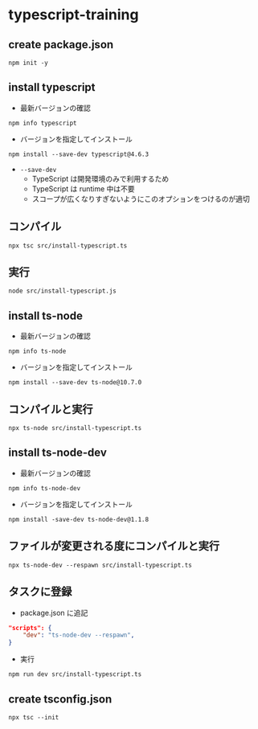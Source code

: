 # typescript-training

## create package.json
```
npm init -y
```

## install typescript
- 最新バージョンの確認
```
npm info typescript
```
- バージョンを指定してインストール
```
npm install --save-dev typescript@4.6.3
```
  - `--save-dev`
    - TypeScript は開発環境のみで利用するため
    - TypeScript は runtime 中は不要
    - スコープが広くなりすぎないようにこのオプションをつけるのが適切

## コンパイル
```
npx tsc src/install-typescript.ts
```
## 実行
```
node src/install-typescript.js
```

## install ts-node
- 最新バージョンの確認
```
npm info ts-node
```
- バージョンを指定してインストール
```
npm install --save-dev ts-node@10.7.0
```
## コンパイルと実行
```
npx ts-node src/install-typescript.ts
```

## install ts-node-dev
- 最新バージョンの確認
```
npm info ts-node-dev
```
- バージョンを指定してインストール
```
npm install -save-dev ts-node-dev@1.1.8
```
## ファイルが変更される度にコンパイルと実行
```
npx ts-node-dev --respawn src/install-typescript.ts
```
## タスクに登録
- package.json に追記
```json:package.json
"scripts": {
    "dev": "ts-node-dev --respawn",
}
```
- 実行
```
npm run dev src/install-typescript.ts
```

## create tsconfig.json
```
npx tsc --init
```
